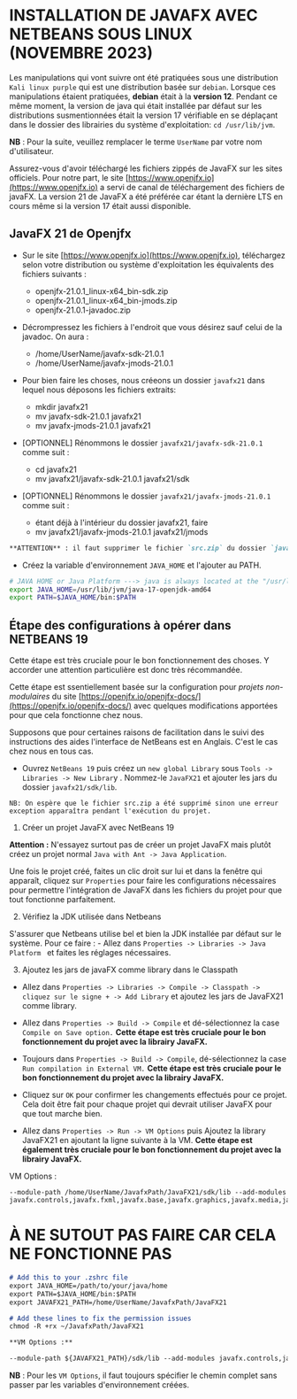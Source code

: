 # INSTALLATION DE JAVAFX AVEC NETBEANS SOUS LINUX (NOVEMBRE 2023)

Les manipulations qui vont suivre ont été pratiquées sous une distribution `Kali linux purple` qui est une distribution basée sur `debian`.
Lorsque ces manipulations étaient pratiquées, **debian** était à la **version 12**. Pendant ce même moment, la version de java qui était installée par défaut sur les distributions susmentionnées était la version 17 vérifiable en se déplaçant dans le dossier des librairies du système d'exploitation: `cd /usr/lib/jvm`.

**NB** : Pour la suite, veuillez remplacer le terme `UserName` par votre nom d'utilisateur.

Assurez-vous d'avoir téléchargé les fichiers zippés de JavaFX sur les sites officiels.
Pour notre part, le site [https://www.openjfx.io](https://www.openjfx.io) a servi de canal de téléchargement des fichiers de javaFX.
La version 21 de JavaFX a été préférée car étant la dernière LTS en cours même si la version 17 était aussi disponible.

## JavaFX 21 de Openjfx 
- Sur le site [https://www.openjfx.io](https://www.openjfx.io), téléchargez selon votre distribution ou système d'exploitation les équivalents des fichiers suivants : 
	- openjfx-21.0.1_linux-x64_bin-sdk.zip
	- openjfx-21.0.1_linux-x64_bin-jmods.zip
	- openjfx-21.0.1-javadoc.zip

- Décrompressez les fichiers à l'endroit que vous désirez sauf celui de la javadoc. On aura : 
	- /home/UserName/javafx-sdk-21.0.1
	- /home/UserName/javafx-jmods-21.0.1

- Pour bien faire les choses, nous créeons un dossier `javafx21` dans lequel nous déposons les fichiers extraits:
	- mkdir javafx21
	- mv javafx-sdk-21.0.1 javafx21
	- mv javafx-jmods-21.0.1 javafx21

- [OPTIONNEL] Rénommons le dossier `javafx21/javafx-sdk-21.0.1` comme suit :
	- cd javafx21
	- mv javafx21/javafx-sdk-21.0.1 javafx21/sdk
- [OPTIONNEL] Rénommons le dossier `javafx21/javafx-jmods-21.0.1` comme suit :
	- étant déjà à l'intérieur du dossier javafx21, faire
	- mv javafx21/javafx-jmods-21.0.1 javafx21/jmods

```markdown
**ATTENTION** : il faut supprimer le fichier `src.zip` du dossier `javafx21/sdk` après les manipulations. Mais, ne jamais supprimer aucun des fichiers `.so` du dossier `javafx21/sdk/lib` sinon des erreurs surgiront et le code ne s'exécutera jamais !
```
- Créez la variable d'environnement `JAVA_HOME` et l'ajouter au PATH.

```bash
# JAVA HOME or Java Platform ---> java is always located at the "/usr/lib/jvm" path
export JAVA_HOME=/usr/lib/jvm/java-17-openjdk-amd64
export PATH=$JAVA_HOME/bin:$PATH
```

## Étape des configurations à opérer dans NETBEANS 19

Cette étape est très cruciale pour le bon fonctionnement des choses. Y accorder une attention particulière est donc très récommandée.

Cette étape est ssentiellement basée sur la configuration pour *projets non-modulaires* du site [https://openjfx.io/openjfx-docs/](https://openjfx.io/openjfx-docs/) avec quelques modifications apportées pour que cela fonctionne chez nous.

Supposons que pour certaines raisons de facilitation dans le suivi des instructions des aides l'interface de NetBeans est en Anglais. C'est le cas chez nous en tous cas.

- Ouvrez `NetBeans 19` puis créez un `new global Library` sous `Tools -> Libraries -> New Librar`y . Nommez-le
`JavaFX21` et ajouter les jars du dossier `javafx21/sdk/lib`.

```
NB: On espère que le fichier src.zip a été supprimé sinon une erreur exception apparaîtra pendant l'exécution du projet.

```

1. Créer un projet JavaFX avec NetBeans 19

**Attention :** N'essayez surtout pas de créer un projet JavaFX mais plutôt créez un projet normal `Java with Ant -> Java Application`.

Une fois le projet créé, faites un clic droit sur lui et dans la fenêtre qui apparaît, cliquez sur `Properties` pour faire les configurations nécessaires pour permettre l'intégration de JavaFX dans les fichiers du projet pour que tout fonctionne parfaitement.

2. Vérifiez la JDK utilisée dans Netbeans

S'assurer que Netbeans utilise bel et bien la JDK installée par défaut sur le système. 
Pour ce faire :
	- Allez dans `Properties -> Libraries -> Java Platform ` et faites les réglages nécessaires.

3. Ajoutez les jars de javaFX comme library dans le Classpath

- Allez dans `Properties -> Libraries -> Compile -> Classpath -> cliquez sur le signe + -> Add Library` et ajoutez les 
jars de JavaFX21 comme library.

- Allez dans `Properties -> Build -> Compile`  et dé-sélectionnez la case `Compile on Save option.` **Cette étape est très cruciale pour le bon fonctionnement du projet avec la librairy JavaFX.**

- Toujours dans `Properties -> Build -> Compile`, dé-sélectionnez la case `Run compilation in External VM.` **Cette étape est très cruciale pour le bon fonctionnement du projet avec la librairy JavaFX.**

- Cliquez sur `OK` pour confirmer les changements effectués pour ce projet. Cela doit être fait pour chaque projet qui devrait utiliser JavaFX pour que tout marche bien.

-  Allez dans `Properties -> Run -> VM Options` puis Ajoutez la library JavaFX21 en ajoutant la ligne suivante à la VM. 
**Cette étape est également très cruciale pour le bon fonctionnement du projet avec la librairy JavaFX.**

VM Options : 
```
--module-path /home/UserName/JavafxPath/JavaFX21/sdk/lib --add-modules javafx.controls,javafx.fxml,javafx.base,javafx.graphics,javafx.media,javafx.swing,javafx.web

```


# À NE SUTOUT PAS FAIRE CAR CELA NE FONCTIONNE PAS

```markdown
# Add this to your .zshrc file
export JAVA_HOME=/path/to/your/java/home
export PATH=$JAVA_HOME/bin:$PATH
export JAVAFX21_PATH=/home/UserName/JavafxPath/JavaFX21

# Add these lines to fix the permission issues
chmod -R +rx ~/JavafxPath/JavaFX21

**VM Options :**

--module-path ${JAVAFX21_PATH}/sdk/lib --add-modules javafx.controls,javafx.fxml,javafx.base,javafx.graphics,javafx.media,javafx.swing,javafx.web

```

**NB** : Pour les `VM Options`, il faut toujours spécifier le chemin complet sans passer par les variables d'environnement créées.
